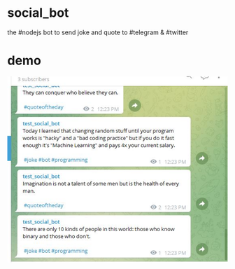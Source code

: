 # social_bot
the #nodejs bot to send joke and quote to #telegram & #twitter

# demo  

![alt text](./screen.JPG)
